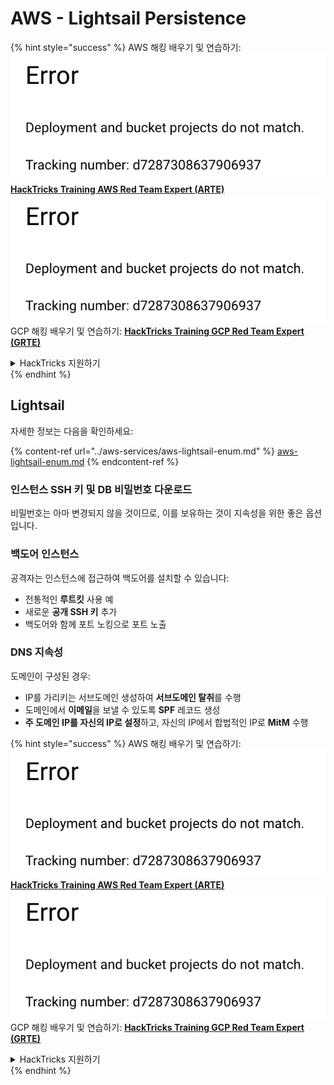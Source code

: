 # AWS - Lightsail Persistence

{% hint style="success" %}
AWS 해킹 배우기 및 연습하기:<img src="../../../.gitbook/assets/image (1) (1).png" alt="" data-size="line">[**HackTricks Training AWS Red Team Expert (ARTE)**](https://training.hacktricks.xyz/courses/arte)<img src="../../../.gitbook/assets/image (1) (1).png" alt="" data-size="line">\
GCP 해킹 배우기 및 연습하기: <img src="../../../.gitbook/assets/image (2).png" alt="" data-size="line">[**HackTricks Training GCP Red Team Expert (GRTE)**<img src="../../../.gitbook/assets/image (2).png" alt="" data-size="line">](https://training.hacktricks.xyz/courses/grte)

<details>

<summary>HackTricks 지원하기</summary>

* [**구독 계획**](https://github.com/sponsors/carlospolop) 확인하기!
* **💬 [**Discord 그룹**](https://discord.gg/hRep4RUj7f) 또는 [**텔레그램 그룹**](https://t.me/peass)에 참여하거나 **Twitter** 🐦 [**@hacktricks\_live**](https://twitter.com/hacktricks\_live)**를 팔로우하세요.**
* **[**HackTricks**](https://github.com/carlospolop/hacktricks) 및 [**HackTricks Cloud**](https://github.com/carlospolop/hacktricks-cloud) 깃허브 리포에 PR을 제출하여 해킹 팁을 공유하세요.**

</details>
{% endhint %}

## Lightsail

자세한 정보는 다음을 확인하세요:

{% content-ref url="../aws-services/aws-lightsail-enum.md" %}
[aws-lightsail-enum.md](../aws-services/aws-lightsail-enum.md)
{% endcontent-ref %}

### 인스턴스 SSH 키 및 DB 비밀번호 다운로드

비밀번호는 아마 변경되지 않을 것이므로, 이를 보유하는 것이 지속성을 위한 좋은 옵션입니다.

### 백도어 인스턴스

공격자는 인스턴스에 접근하여 백도어를 설치할 수 있습니다:

* 전통적인 **루트킷** 사용 예
* 새로운 **공개 SSH 키** 추가
* 백도어와 함께 포트 노킹으로 포트 노출

### DNS 지속성

도메인이 구성된 경우:

* IP를 가리키는 서브도메인 생성하여 **서브도메인 탈취**를 수행
* 도메인에서 **이메일**을 보낼 수 있도록 **SPF** 레코드 생성
* **주 도메인 IP를 자신의 IP로 설정**하고, 자신의 IP에서 합법적인 IP로 **MitM** 수행

{% hint style="success" %}
AWS 해킹 배우기 및 연습하기:<img src="../../../.gitbook/assets/image (1) (1).png" alt="" data-size="line">[**HackTricks Training AWS Red Team Expert (ARTE)**](https://training.hacktricks.xyz/courses/arte)<img src="../../../.gitbook/assets/image (1) (1).png" alt="" data-size="line">\
GCP 해킹 배우기 및 연습하기: <img src="../../../.gitbook/assets/image (2).png" alt="" data-size="line">[**HackTricks Training GCP Red Team Expert (GRTE)**<img src="../../../.gitbook/assets/image (2).png" alt="" data-size="line">](https://training.hacktricks.xyz/courses/grte)

<details>

<summary>HackTricks 지원하기</summary>

* [**구독 계획**](https://github.com/sponsors/carlospolop) 확인하기!
* **💬 [**Discord 그룹**](https://discord.gg/hRep4RUj7f) 또는 [**텔레그램 그룹**](https://t.me/peass)에 참여하거나 **Twitter** 🐦 [**@hacktricks\_live**](https://twitter.com/hacktricks\_live)**를 팔로우하세요.**
* **[**HackTricks**](https://github.com/carlospolop/hacktricks) 및 [**HackTricks Cloud**](https://github.com/carlospolop/hacktricks-cloud) 깃허브 리포에 PR을 제출하여 해킹 팁을 공유하세요.**

</details>
{% endhint %}
